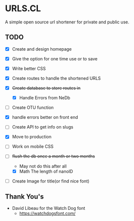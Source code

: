 # URLS.CL
A simple open source url shortener for private and public use.


## TODO
- [X] Create and design homepage
- [X] Give the option for one time use or to save
- [X] Write better CSS
- [x] Create routes to handle the shortened URLS
- [x] ~~Create database to store routes in~~
  - [x] Handle Errors from NeDb 
- [ ] Create OTU function
- [x] handle errors better on front end
- [ ] Create API to get info on slugs
- [x] Move to production
- [ ] Work on mobile CSS
- [ ] ~~flush the db once a month or two months~~
  - May not do this after all 
  - [x] Math The length of nanoID 
- [ ] Create Image for title(or find nice font)


## Thank You's
- David Libeau for the Watch Dog font
  - https://watchdogsfont.com/